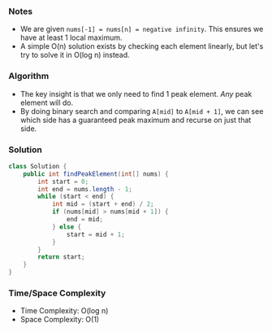 ### Notes

- We are given `nums[-1] = nums[n] = negative infinity`. This ensures we have at least 1 local maximum.
- A simple O(n) solution exists by checking each element linearly, but let's try to solve it in O(log n) instead.

### Algorithm

- The key insight is that we only need to find 1 peak element. _Any_ peak element will do.
- By doing binary search and comparing `A[mid]` to `A[mid + 1]`, we can see which side has a guaranteed peak maximum and recurse on just that side.

### Solution

```java
class Solution {
    public int findPeakElement(int[] nums) {
        int start = 0;
        int end = nums.length - 1;
        while (start < end) {
            int mid = (start + end) / 2;
            if (nums[mid] > nums[mid + 1]) {
                end = mid;
            } else {
                start = mid + 1;
            }
        }
        return start;
    }
}
```


### Time/Space Complexity

-  Time Complexity: O(log n)
- Space Complexity: O(1)
